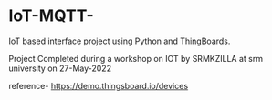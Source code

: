 # IoT-MQTT-
IoT based interface project using Python and ThingBoards.

Project Completed during a workshop on IOT by SRMKZILLA at srm university on 27-May-2022

reference-
https://demo.thingsboard.io/devices
